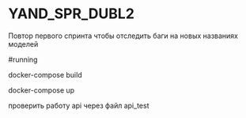 # YAND_SPR_DUBL2
Повтор первого спринта чтобы отследить баги на новых названиях моделей 

#running

docker-compose build

docker-compose up

проверить работу api через файл api_test

